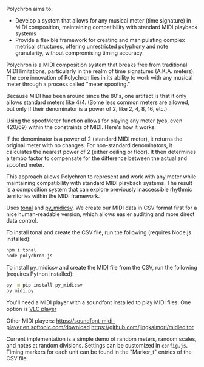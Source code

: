Polychron aims to:

- Develop a system that allows for any musical meter (time signature) in MIDI composition, maintaining compatibility with standard MIDI playback systems
- Provide a flexible framework for creating and manipulating complex metrical structures, offering unrestricted polyphony and note granularity, without compromising timing accuracy.

Polychron is a MIDI composition system that breaks free from traditional MIDI limitations, particularly in the realm of time signatures (A.K.A. meters). The core innovation of Polychron lies in its ability to work with any musical meter through a process called "meter spoofing."

Because MIDI has been around since the 80's, one artifact is that it only allows standard meters like 4/4. (Some less common meters are allowed, but only if their denominator is a power of 2, like 2, 4, 8, 16, etc.)

Using the spoofMeter function allows for playing any meter (yes, even 420/69) within the constraints of MIDI. Here's how it works:

If the denominator is a power of 2 (standard MIDI meter), it returns the original meter with no changes.
For non-standard denominators, it calculates the nearest power of 2 (either ceiling or floor).
It then determines a tempo factor to compensate for the difference between the actual and spoofed meter.

This approach allows Polychron to represent and work with any meter while maintaining compatibility with standard MIDI playback systems. The result is a composition system that can explore previously inaccessible rhythmic territories within the MIDI framework.

Uses [tonal](https://github.com/tonaljs/tonal) and [py_midicsv](https://github.com/timwedde/py_midicsv). We create our MIDI data in CSV format first for a nice human-readable version, which allows easier auditing and more direct data control.

To install tonal and create the CSV file, run the following (requires Node.js installed):
```bash
npm i tonal
node polychron.js
```

To install py_midicsv and create the MIDI file from the CSV, run the following (requires Python installed):
```bash
py -m pip install py_midicsv
py midi.py
```

You'll need a MIDI player with a soundfont installed to play MIDI files. One option is [VLC player](https://www.reddit.com/r/VLC/comments/sxb7h0/vlc_cant_play_midi_files/)

Other MIDI players:
https://soundfont-midi-player.en.softonic.com/download
https://github.com/jingkaimori/midieditor

Current implementation is a simple demo of random meters, random scales, and notes at random divisions. Settings can be customized in `config.js`. Timing markers for each unit can be found in the "Marker_t" entries of the CSV file.

